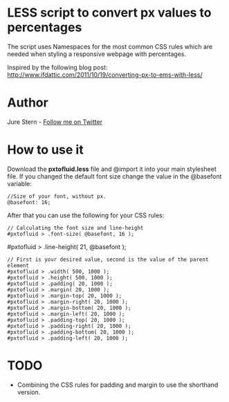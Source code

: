 # LESS script to convert px values to percentages
The script uses Namespaces for the most common CSS rules which are needed when styling a responsive webpage with percentages.

Inspired by the following blog post: http://www.ifdattic.com/2011/10/19/converting-px-to-ems-with-less/

# Author
Jure Stern - [Follow me on Twitter](https://twitter.com/JureStern)

# How to use it
Download the **pxtofluid.less** file and @import it into your main stylesheet file. If you changed the default font size change the value in the @basefont variable:

	//Size of your font, without px.
	@basefont: 16;

After that you can use the following for your CSS rules:

	// Calculating the font size and line-height
	#pxtofluid > .font-size( @basefont, 16 );
  #pxtofluid > .line-height( 21, @basefont );

	// First is your desired value, second is the value of the parent element
	#pxtofluid > .width( 500, 1000 );
	#pxtofluid > .height( 500, 1000 );
	#pxtofluid > .padding( 20, 1000 );
	#pxtofluid > .margin( 20, 1000 );
 	#pxtofluid > .margin-top( 20, 1000 );
 	#pxtofluid > .margin-right( 20, 1000 );
 	#pxtofluid > .margin-bottom( 20, 1000 );
 	#pxtofluid > .margin-left( 20, 1000 );
 	#pxtofluid > .padding-top( 20, 1000 );
 	#pxtofluid > .padding-right( 20, 1000 );
 	#pxtofluid > .padding-bottom( 20, 1000 );
 	#pxtofluid > .padding-left( 20, 1000 );

# TODO
* Combining the CSS rules for padding and margin to use the shorthand version.
